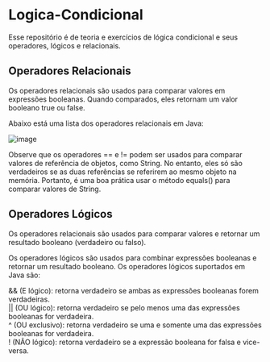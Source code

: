 # Logica-Condicional
Esse repositório é de teoria e exercícios de lógica condicional e seus operadores, lógicos e relacionais.

## Operadores Relacionais
Os operadores relacionais são usados para comparar valores em expressões booleanas. Quando comparados, eles retornam um valor booleano true ou false.

Abaixo está uma lista dos operadores relacionais em Java:

![image](https://user-images.githubusercontent.com/122856066/236103616-182590ab-cbda-4eee-a123-8ad152f48e4b.png)


Observe que os operadores == e != podem ser usados para comparar valores de referência de objetos, como String. No entanto, eles só são verdadeiros se as duas referências se referirem ao mesmo objeto na memória. Portanto, é uma boa prática usar o método equals() para comparar valores de String.

## Operadores Lógicos
Os operadores relacionais são usados para comparar valores e retornar um resultado booleano (verdadeiro ou falso).

Os operadores lógicos são usados para combinar expressões booleanas e retornar um resultado booleano. Os operadores lógicos suportados em Java são:

&& (E lógico): retorna verdadeiro se ambas as expressões booleanas forem verdadeiras.<br>
|| (OU lógico): retorna verdadeiro se pelo menos uma das expressões booleanas for verdadeira.<br>
^ (OU exclusivo): retorna verdadeiro se uma e somente uma das expressões booleanas for verdadeira.<br>
! (NÃO lógico): retorna verdadeiro se a expressão booleana for falsa e vice-versa.<br>
